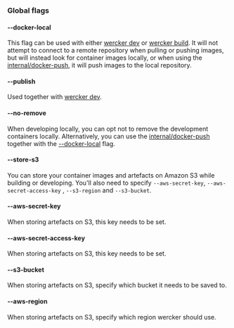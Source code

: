 ### Global flags

#### --docker-local

This flag can be used with either [wercker dev](/cli/commands/dev.html) or
[wercker build](/cli/commands/build.html). It will not attempt to connect to a
remote repository when pulling or pushing images, but will instead look for
container images locally, or when using the
[internal/docker-push](/docs/steps/internal-steps.html#docker-push), it will
push images to the local repository.

#### --publish

Used together with [wercker dev](/cli/commands/dev.html).

#### --no-remove

When developing locally, you can opt not to remove the development containers
locally.  Alternatively, you can use the
[internal/docker-push](/docs/steps/internal-steps.html#docker-push) together
with the [--docker-local](/cli/configuration/global-flags.html#docker-local) flag.

#### --store-s3

You can store your container images and artefacts on Amazon S3 while building
or developing. You'll also need to specify `--aws-secret-key`, `--aws-secret-access-key`
, `--s3-region` and `--s3-bucket`.

#### --aws-secret-key

When storing artefacts on S3, this key needs to be set.

#### --aws-secret-access-key

When storing artefacts on S3, this key needs to be set.

#### --s3-bucket

When storing artefacts on S3, specify which bucket it needs to be saved to.

#### --aws-region

When storing artefacts on S3, specify which region wercker should use.

